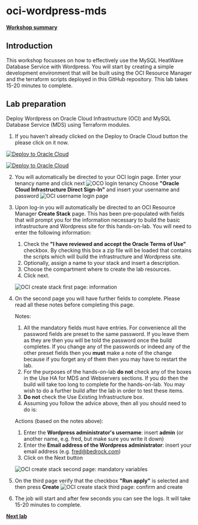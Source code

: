 # oci-wordpress-mds

**[Workshop summary](./workshop_instructions.md)**

## Introduction
This workshop focusses on how to effectively use the MySQL HeatWave Database Service with Wordpress.
You will start by creating a simple development environment that will be built using the OCI Resource Manager and the terraform scripts deployed in this GitHub repository.
This lab takes 15-20 minutes to complete.

## Lab preparation
Deploy Wordpress on Oracle Cloud Infrastructure (OCI) and MySQL Database Service (MDS) using Terraform modules.

1. If you haven't already clicked on the Deploy to Oracle Cloud button the please click on it now.

[![Deploy to Oracle Cloud](https://oci-resourcemanager-plugin.plugins.oci.oraclecloud.com/latest/deploy-to-oracle-cloud.svg)](https://cloud.oracle.com/resourcemanager/stacks/create?zipUrl=https://github.com/swdavey/wphol/releases/download/v4.0/stack_wordpress_mds.zip)

<a href="https://cloud.oracle.com/resourcemanager/stacks/create?zipUrl=https://github.com/swdavey/wphol/releases/download/v4.0/stack_wordpress_mds.zip" target="_blank">![Deploy to Oracle Cloud](https://oci-resourcemanager-plugin.plugins.oci.oraclecloud.com/latest/deploy-to-oracle-cloud.svg)</a>

2. You will automatically be directed to your OCI login page.
Enter your tenancy name and click next
![OCO login tenancy](../images/OCI_login-tenancy.png)
Choose **"Oracle Cloud Infrastructure Direct Sign-In"** and insert your username and password
![OCI username login page](../images/OCI_login-username_and_password.png)

3. Upon log-in you will automatically be directed to an OCI Resource Manager **Create Stack** page. This has been pre-populated with fields that will prompt you for the information necessary to build the basic infrastructure and Wordpress site for this hands-on-lab. You will need to enter the following information:
 
    1. Check the **"I have reviewed and accept the Oracle Terms of Use"** checkbox. By checking this box a zip file will be loaded that contains the scripts which will build the infrastructure and Wordpress site.
    2. Optionally, assign a name to your stack and insert a description.
    3. Choose the compartment where to create the lab resources.
    4. Click next.
    
    ![OCI create stack first page: information](../images/OCI-create_stack_page1.png)

4. On the second page you will have further fields to complete. Please read all these notes before completing this page.

   Notes:

    1. All the mandatory fields must have entries. For convenience all the password fields are preset to the same password. If you leave them as they are then you will be told the password once the build completes. If you change any of the passwords or indeed any of the other preset fields then you **must** make a note of the change because if you forget any of them then you may have to restart the lab.
    2. For the purposes of the hands-on-lab **do not** check any of the boxes in the Use HA for MDS and Webservers sections. If you do then the build will take too long to complete for the hands-on-lab. You may wish to do a further build after the lab in order to test these items.
    3. **Do not** check the Use Existing Infrastructure box.
    4. Assuming you follow the advice above, then all you should need to do is: 
   
   Actions (based on the notes above):
   
      1. Enter the **Wordpress administrator's username**: insert **admin** (or another name, e.g. fred, but make sure you write it down)
      2. Enter the **Email address of the Wordpress administrator**: insert your email address (e.g. fred@bedrock.com)
      3. Click on the Next button
    
    ![OCI create stack second page: mandatory variables](../images/OCI-create_stack_page2.png)

5. On the third page verify that the checkbox **"Run apply"** is selected and then press **Create**
    ![OCI create stack third page: confirm and create](../images/OCI-create_stack_page2.png)

6. The job will start and after few seconds you can see the logs.
    It will take 15-20 minutes to complete.

**[Next lab](./wordpress_test_installation.md)**
